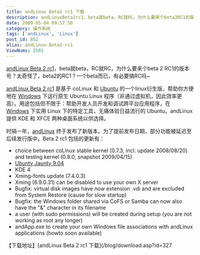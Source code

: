 ```yaml
---
title: andLinux Beta2 rc1 下载
description: andLinuxBeta2rc1，beta就beta，RC就RC，为什么要来个beta2RC1的版本号？太奇怪了，beta2的RC1？一个beta而已，有必要搞RC吗~andLinuxBeta2rc1是基于coLinux和Ubuntu的一个linux衍生版，帮助你方便地在Windows下运行原生UbuntuLinux程序（非通过虚拟机，因此效率更高）。用途包括但不限于：帮助开发人员开发和调试跨平台应用程序，在Windows下实用Linux下的特定工具，无痛体验日益流行的Ubuntu。andLinux提供KDE和XFCE两种桌面系统以供选择。
date: 2009-05-04 09:57:56
category: 操作系统
tags: ['andLinux', 'Linux']
post_id: 852
alias: andLinux-Beta2-rc1
ViewNums: 2591
---
```


[andLinux Beta 2 rc1](/blog/andlinux-beta2-rc1)，beta就beta，RC就RC，为什么要来个beta 2 RC1的版本号？太奇怪了，beta2的RC1？一个beta而已，有必要搞RC吗~

[andLinux Beta 2 rc1](/blog/andlinux-beta2-rc1) 是基于 coLinux 和 [Ubuntu](/tags/Ubuntu) 的一个linux衍生版，帮助你方便地在 [Windows](/blog/deepin-litexp-windows-xp-sp3-v62) 下运行原生 Ubuntu Linux 程序（非通过虚拟机，因此效率更高）。用途包括但不限于：帮助开发人员开发和调试跨平台应用程序，在 [Windows](/blog/deepin-ghost-xp-sp3-v90-iso) 下实用 Linux 下的特定工具，无痛体验日益流行的 Ubuntu。andLinux 提供 KDE 和 XFCE 两种桌面系统以供选择。

时隔一年，[andLinux](/tags/andLinux) 终于发布了新版本。为了提前发布日期，部分功能被延迟至后续发行版中。Beta 2 rc1 包括的更新有：

* choice between coLinux stable kernel (0.7.3, incl. update 2008/08/20) and testing kernel (0.8.0, snapshot 2009/04/15)
* [Ubunty Jaunty 9.04](/blog/ubuntu-904-final)
* KDE 4
* Xming-fonts update (7.4.0.3)
* Xming (6.9.0.31) can be disabled to use your own X server
* Bugfix: virtual disk images have now extension .vdi and are excluded from System Restore (cause for slow startup)
* Bugfix: the Windows folder shared via CoFS or Samba can now also have the "&" character in its filename
* a user (with sudo permissions) will be created during setup (you are not working as root any longer)
* andApp.exe to create your own Windows file associations with andLinux applications (howto soon available)

【下载地址】[andLinux Beta 2 rc1 下载](/blog/download.asp?id=327

